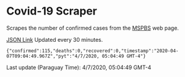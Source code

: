 # Covid-19 Scraper

Scrapes the number of confirmed cases from the [MSPBS](https://www.mspbs.gov.py/covid-19.php) web page.

[JSON Link](https://jmayalag.github.io/covid19-scrape/cases.json)
Updated every 30 minutes.
```
{"confirmed":115,"deaths":0,"recovered":0,"timestamp":"2020-04-07T09:04:49.967Z","pyt":"4/7/2020, 05:04:49 GMT-4"}
```
Last update (Paraguay Time): 4/7/2020, 05:04:49 GMT-4